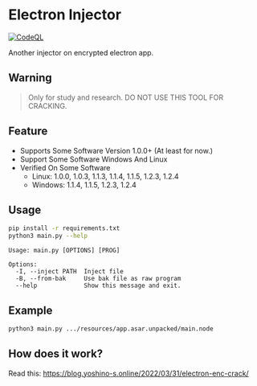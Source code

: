 # Electron Injector
[![CodeQL](https://github.com/Yoshino-s/ElectronInjector/actions/workflows/codeql-analysis.yml/badge.svg)](https://github.com/Yoshino-s/ElectronInjector/actions/workflows/codeql-analysis.yml)


Another injector on encrypted electron app.

## Warning

> Only for study and research. DO NOT USE THIS TOOL FOR CRACKING.

## Feature

- Supports Some Software Version 1.0.0+ (At least for now.)
- Support Some Software Windows And Linux
- Verified On Some Software
  - Linux: <!-- Linux-Begin -->1.0.0, 1.0.3, 1.1.3, 1.1.4, 1.1.5, 1.2.3, 1.2.4<!-- Linux-End --><!-- Linux-End --><!-- Linux-End -->
  - Windows: <!-- Windows-Begin -->1.1.4, 1.1.5, 1.2.3, 1.2.4<!-- Windows-End -->

## Usage

```sh
pip install -r requirements.txt
python3 main.py --help
```

```
Usage: main.py [OPTIONS] [PROG]

Options:
  -I, --inject PATH  Inject file
  -B, --from-bak     Use bak file as raw program
  --help             Show this message and exit.
```

## Example

```sh
python3 main.py .../resources/app.asar.unpacked/main.node
```

## How does it work?

Read this: https://blog.yoshino-s.online/2022/03/31/electron-enc-crack/
